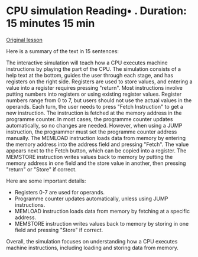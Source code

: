 # CPU simulation Reading• . Duration: 15 minutes 15 min

[Original lesson](https://www.coursera.org/learn/uol-how-computers-work/supplement/wGKjs/cpu-simulation)

Here is a summary of the text in 15 sentences:

The interactive simulation will teach how a CPU executes machine instructions by playing the part of the CPU. The simulation consists of a help text at the bottom, guides the user through each stage, and has registers on the right side. Registers are used to store values, and entering a value into a register requires pressing "return". Most instructions involve putting numbers into registers or using existing register values. Register numbers range from 0 to 7, but users should not use the actual values in the operands. Each turn, the user needs to press "Fetch Instruction" to get a new instruction. The instruction is fetched at the memory address in the programme counter. In most cases, the programme counter updates automatically, so no changes are needed. However, when using a JUMP instruction, the programmer must set the programme counter address manually. The MEMLOAD instruction loads data from memory by entering the memory address into the address field and pressing "Fetch". The value appears next to the Fetch button, which can be copied into a register. The MEMSTORE instruction writes values back to memory by putting the memory address in one field and the store value in another, then pressing "return" or "Store" if correct.

Here are some important details:

* Registers 0-7 are used for operands.
* Programme counter updates automatically, unless using JUMP instructions.
* MEMLOAD instruction loads data from memory by fetching at a specific address.
* MEMSTORE instruction writes values back to memory by storing in one field and pressing "Store" if correct.

Overall, the simulation focuses on understanding how a CPU executes machine instructions, including loading and storing data from memory.

